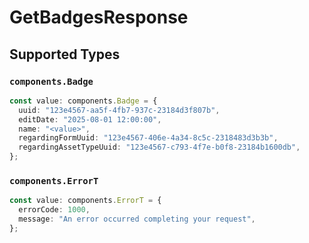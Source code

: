# GetBadgesResponse


## Supported Types

### `components.Badge`

```typescript
const value: components.Badge = {
  uuid: "123e4567-aa5f-4fb7-937c-23184d3f807b",
  editDate: "2025-08-01 12:00:00",
  name: "<value>",
  regardingFormUuid: "123e4567-406e-4a34-8c5c-2318483d3b3b",
  regardingAssetTypeUuid: "123e4567-c793-4f7e-b0f8-23184b1600db",
};
```

### `components.ErrorT`

```typescript
const value: components.ErrorT = {
  errorCode: 1000,
  message: "An error occurred completing your request",
};
```

